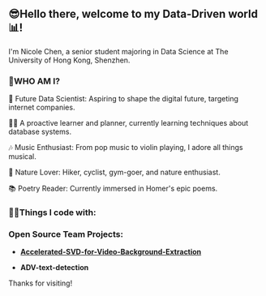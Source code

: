 ## 😎Hello there, welcome to my Data-Driven world📊!

I'm Nicole Chen, a senior student majoring in Data Science at The University of Hong Kong, Shenzhen.

### 🤔WHO AM I?
🎯 Future Data Scientist: Aspiring to shape the digital future, targeting internet companies.

👩‍🎓 A proactive learner and planner, currently learning techniques about database systems.

🎶 Music Enthusiast: From pop music to violin playing, I adore all things musical.

🌄 Nature Lover: Hiker, cyclist, gym-goer, and nature enthusiast.

📚 Poetry Reader: Currently immersed in Homer's epic poems.

### 👩‍💻Things I code with:
<!--![Static Badge](https://img.shields.io/badge/Python-FFE5CC?logo=python&logoColor=white)
![Static Badge](https://img.shields.io/badge/C%2B%2B-FFCC99?logo=C%2B%2B)
![Static Badge](https://img.shields.io/badge/R-FFB266?logo=R)
![Static Badge](https://img.shields.io/badge/D3.js-FF9933?logo=D3.js&logoColor=white)
![Static Badge](https://img.shields.io/badge/Numpy-FF8000?logo=numpy)
![Static Badge](https://img.shields.io/badge/MySQL-EE7700?logo=MySQL&logoColor=white)
![Static Badge](https://img.shields.io/badge/Pandas-CC6600?logo=Pandas)
![Static Badge](https://img.shields.io/badge/HTML-B75C00?logo=HTML5&logoColor=white)
![Static Badge](https://img.shields.io/badge/Matlab-9E4F00?logo=Matlab)
-->

### Open Source Team Projects:
 * <p align="left">
    <a href="[Accelerated-SVD-for-Video-Background-Extraction](https://github.com/DDA3005-Project/Accelerated-SVD-for-Video-Background-Extraction)">
      <b><style="text-decoration: none;" ><font-family: sans-serif><color: #0366d6><font-size: 20px>Accelerated-SVD-for-Video-Background-Extraction</b>
    </a>
  </p>
  
 * <p align="left">
    <a href="[ADV-text-detection](https://github.com/ADV-text-detection/ADVtext-detection)" style="text-decoration: none;" >
      <b><font-family: sans-serif><color: #0366d6><font-size: 20px>ADV-text-detection</b>
    </a>
  </p>


Thanks for visiting!

